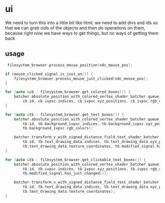 # ui
We need to turn this into a little bit like html, we need to add divs and ids so that we can grab oids of the objects and then do operations on them, because right now we have ways to get things, but no ways of getting them back

## usage
```cpp
 filesystem_browser.process_mouse_position(ndc_mouse_pos);

if (mouse_clicked_signal.is_just_on()) {
    filesystem_browser.process_mouse_just_clicked(ndc_mouse_pos);
}

for (auto &cb : filesystem_browser.get_colored_boxes()) {
    batcher.absolute_position_with_colored_vertex_shader_batcher.queue_draw(
        cb.id, cb.ivpsc.indices, cb.ivpsc.xyz_positions, cb.ivpsc.rgb_colors);
}

for (auto &tb : filesystem_browser.get_text_boxes()) {
    batcher.absolute_position_with_colored_vertex_shader_batcher.queue_draw(
        tb.id, tb.background_ivpsc.indices, tb.background_ivpsc.xyz_positions,
        tb.background_ivpsc.rgb_colors);

    batcher.transform_v_with_signed_distance_field_text_shader_batcher.queue_draw(
        tb.id, tb.text_drawing_data.indices, tb.text_drawing_data.xyz_positions,
        tb.text_drawing_data.texture_coordinates, tb.modified_signal.has_just_changed());
}

for (auto &tb : filesystem_browser.get_clickable_text_boxes()) {
    batcher.absolute_position_with_colored_vertex_shader_batcher.queue_draw(
        tb.id, tb.ivpsc.indices, tb.ivpsc.xyz_positions, tb.ivpsc.rgb_colors,
        tb.modified_signal.has_just_changed());

    batcher.transform_v_with_signed_distance_field_text_shader_batcher.queue_draw(
        tb.id, tb.text_drawing_data.indices, tb.text_drawing_data.xyz_positions,
        tb.text_drawing_data.texture_coordinates);
}
```
